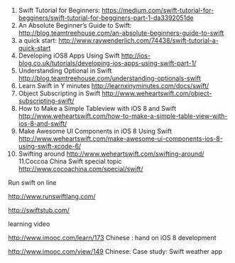1. Swift Tutorial for Beginners: https://medium.com/swift-tutorial-for-begginers/swift-tutorial-for-begginers-part-1-da3392051de
2. An Absolute Beginner’s Guide to Swift: http://blog.teamtreehouse.com/an-absolute-beginners-guide-to-swift
3. a quick start: http://www.raywenderlich.com/74438/swift-tutorial-a-quick-start
4.  Developing iOS8 Apps Using Swift http://ios-blog.co.uk/tutorials/developing-ios-apps-using-swift-part-1/ 
5.  Understanding Optional in Swift http://blog.teamtreehouse.com/understanding-optionals-swift
6.   Learn Swift in Y minutes http://learnxinyminutes.com/docs/swift/
7.   Object Subscripting in Swift http://www.weheartswift.com/object-subscripting-swift/
8.   How to Make a Simple Tableview with iOS 8 and Swift http://www.weheartswift.com/how-to-make-a-simple-table-view-with-ios-8-and-swift/
9.   Make Awesome UI Components in iOS 8 Using Swift  http://www.weheartswift.com/make-awesome-ui-components-ios-8-using-swift-xcode-6/
10.   Swifting around  http://www.weheartswift.com/swifting-around/
11.Coccoa China Swift special topic   http://www.cocoachina.com/special/swift/

Run swift on line

http://www.runswiftlang.com/

http://swiftstub.com/



learning video

http://www.imooc.com/learn/173  Chinese : hand on iOS 8 development

http://www.imooc.com/view/149  Chinese: Case study: Swift weather app



